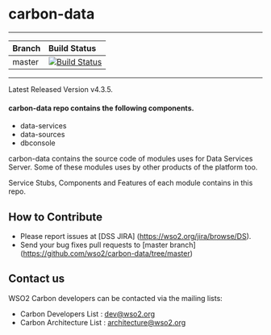 # carbon-data

---

|  Branch | Build Status |
| :------------ |:-------------
| master      | [![Build Status](https://wso2.org/jenkins/job/carbon-data/badge/icon)](https://wso2.org/jenkins/job/carbon-data) |


---



Latest Released Version v4.3.5.

#### carbon-data repo contains the following components.

* data-services      
* data-sources
* dbconsole  
    
carbon-data contains the source code of modules uses for Data Services Server. Some of these modules uses by other products of the platform too.

Service Stubs, Components and Features of each module contains in this repo.

## How to Contribute
* Please report issues at [DSS JIRA] (https://wso2.org/jira/browse/DS).
* Send your bug fixes pull requests to [master branch] (https://github.com/wso2/carbon-data/tree/master) 

## Contact us
WSO2 Carbon developers can be contacted via the mailing lists:

* Carbon Developers List : dev@wso2.org
* Carbon Architecture List : architecture@wso2.org

